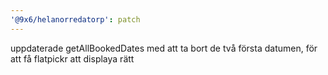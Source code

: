 ```yaml
---
'@9x6/helanorredatorp': patch
---
```


uppdaterade getAllBookedDates med att ta bort de två första datumen, för att få flatpickr att displaya rätt
